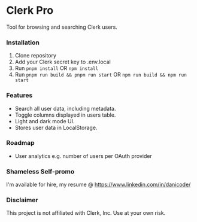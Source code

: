 # Clerk Pro
Tool for browsing and searching Clerk users.

### Installation
1. Clone repository
2. Add your Clerk secret key to .env.local
3. Run `pnpm install` OR `npm install`
4. Run `pnpm run build && pnpm run start` OR `npm run build && npm run start`

### Features
- Search all user data, including metadata.
- Toggle columns displayed in users table.
- Light and dark mode UI.
- Stores user data in LocalStorage.

### Roadmap
- User analytics e.g. number of users per OAuth provider

### Shameless Self-promo
I'm available for hire, my resume @ https://www.linkedin.com/in/danicode/

### Disclaimer
This project is not affiliated with Clerk, Inc. Use at your own risk.


